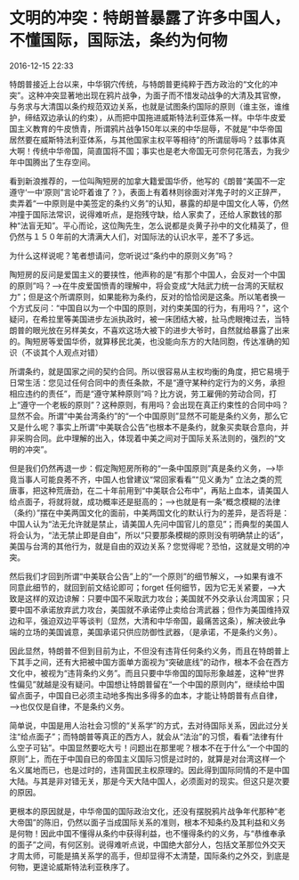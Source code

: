 # 文明的冲突：特朗普暴露了许多中国人，不懂国际，国际法，条约为何物

2016-12-15 22:33

特朗普接近上台以来，中华钢穴传统，与特朗普更纯粹于西方政治的“文化的冲突”。这种冲突显著地出现在鸦片战争，为面子而不惜发动战争的大清及其官僚，与务求与大清国以条约规范双边关系，也就是试图条约国际的原则（谁主张，谁维护，缔结双边承认的约束），从而把中国拖进威斯特法利亚体系一样。中华牛皮爱国主义教育的牛皮愤青，所谓鸦片战争150年以来的中华屈辱，不就是“中华帝国居然要在威斯特法利亚体系，与其他国家主权平等相待”的所谓屈辱吗？兹事体真大啊！传统中华帝国，简直国将不国；事实也是老大帝国无可奈何花落去，为我少年中国腾出了生存空间。

看到新浪推荐的，一位叫陶短房的加拿大籍爱国华侨，他写的《朗普“美国不一定遵守‘一中’原则”言论吓着谁了？》，表面上有着林则徐面对洋鬼子时的义正辞严，卖弄着“一中原则是中美签定的条约义务”的认知，暴露的却是中国文化人等，仍然冲撞于国际法常识，说得难听点，是抱残守缺，给人家卖了，还给人家数钱的那种“法盲无知”。平心而论，这位陶先生，怎么说都是炎黄子孙中的文化精英了，但仍然与１５０年前的大清满大人们，对国际法的认识水平，差不了多远。

为什么这样说呢？笔者想请问，您听说过“条约中的原则义务”吗？

陶短房的反问是爱国主义的要挟性，他声称的是“有那个中国人，会反对一个中国的原则”吗？——>在牛皮爱国愤青的理解中，将会变成“大陆武力统一台湾的天赋权力”；但是这个所谓原则，如果能称为条约，反对的恰恰闵是这条。所以笔者换一个方式反问：“中国自以为一个中国的原则，对约束美国的行为，有用吗？”，这个疑问，在希拉里等美国进步左派执政时，被一床团结大被，扯马虎眼掩过去，当特朗普的眼光放在另样美女，不喜欢这场大被下的进步大爷时，自然就给暴露了出来的。陶短房等爱国华侨，就算移民北美，也没能向东方的大陆同胞，传达准确的知识（不谈其个人观点对错）

所谓条约，就是国家之间的契约合同。所以很容易从主权均衡的角度，把它易境于日常生活：您见过任何合同中的责任条款，不是“遵守某种约定行为的义务，承担相应违约的责任”，而是“遵守某种原则”吗？比方说，劳工雇佣的劳动合同，打上“遵守一个老板的原则”？这种原则，有用吗？会出现在真正约束性的合同中吗？显然不会。所谓“中美台湾条约”的“一个中国原则”显然不可能是条约义务，那么它又是什么呢？事实上所谓“中美联合公告”也根本不是条约，就象买卖联合意向，并非采购合同。此中理解的出入，体现着中美之间对于国际关系法则的，强烈的“文明的冲突”。

但是我们仍然再退一步：假定陶短房所称的“一条中国原则”真是条约义务，——>毕竟当事人可能良莠不齐，中国人也曾建议“常回家看看”“见义勇为” 
立法之类的荒唐事，把这种荒唐劲，在二十年前用到“中美联合公布中”，再贴上血本，请美国人给点面子，将就将就，成功概率还是挺高的；——>也就是有一条“概念模糊的法律（条约）”摆在中美两国文化的面前，中美两国文化的默认行为的差异，是否将是：中国人认为“法无允许就是禁止，请美国人先问中国官儿的意见”；而典型的美国人将会认为，“法无禁止即是自由”，所以“只要那条模糊的原则没有明确禁止的话”，美国与台湾的其他行为，就是自由的双边关系？您觉得呢？恐怕，这就是文明的冲突。

然后我们才回到所谓“中美联合公告”上的“一个原则”的细节解义，——>如果有谁不同意此细节的，就回到前文结论即可；forget 任何细节，因为它无关紧要，——>大致是这样的双边谅解：只要中国不采取武力攻台；美国就不外交承认台湾国家；只要中国不承诺放弃武力攻台，美国就不承诺停止卖给台湾武器；但作为美国维持双边和平，强迫双边平等谈判（显然，大清和中华帝国，最痛苦这条），解决彼此争端的立场的美国诚意，美国承诺只供应防御性武器，（是承诺，不是条约义务）。

因此显然，特朗普不但到目前为止，不但没有违背任何条约义务，而且在特朗普上下其手之间，还有大把被中国方面单方面视为“突破底线”的动作，根本不会在西方文化中，被视为“违背条约义务”。而且只要中华帝国的国际形象越差，这种“世界性偏见”就越是没有疑问。中国想让特朗普留在“一个中国的原则内”，继续给中国留点面子，中国自已必须主动地多掏出多得多的血本，才能让特朗普有点自律，——>也仅仅是自律，不是条约义务。

简单说，中国是用人治社会习惯的“关系学”的方式，去对待国际关系，因此过分关注“给点面子”；而特朗普等真正的西方人，就会从“法治”的习惯，看看“法律有什么空子可钻”。中国显然要吃大亏！问题出在那里呢？根本不在于什么“一个中国的原则”上，而在于中国自已的帝国主义国际习惯是过时的，就算是对台湾这样一个名义属地而已，也是过时的，违背国民主权原理的。因此得到国际同情的不是中国大陆。与其是非对错无关，那是今天大陆中国人，必须面对的现实。但这只是次要的原因。

更根本的原因就是，中华帝国的国际政治文化，还没有摆脱鸦片战争年代那种“老大帝国”的陈旧，仍然以面子当成国际关系的准则，根本不知条约及其利益和义务是何物！因此中国不懂得从条约中获得利益，也不懂得条约的义务，与“恭维奉承的面子”之间，有何区别。说得难听点说，中国绝大部分人，包括文革那位外交天才周太师，可能是搞关系学的高手，但却显得不太清楚，国际条约之外交，到底是何物，更遑论威斯特法利亚秩序了。

